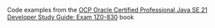 Code examples from the [OCP Oracle Certified Professional Java SE 21 Developer Study Guide: Exam 1Z0-830](https://www.amazon.com/Oracle-Certified-Professional-Developer-Study/dp/1394286619) book
